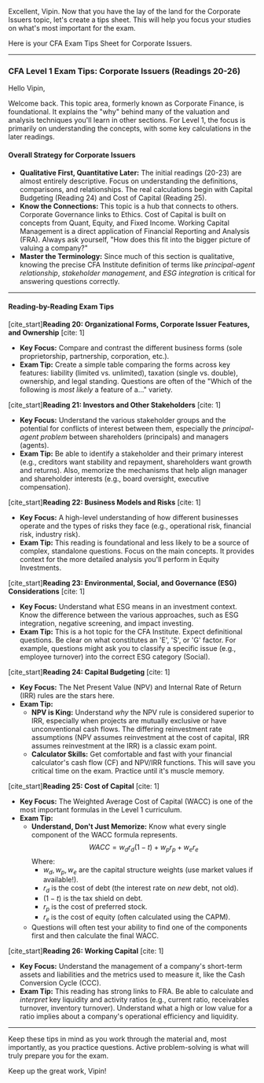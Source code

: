 Excellent, Vipin. Now that you have the lay of the land for the Corporate Issuers topic, let's create a tips sheet. This will help you focus your studies on what's most important for the exam.

Here is your CFA Exam Tips Sheet for Corporate Issuers.

---

### **CFA Level 1 Exam Tips: Corporate Issuers (Readings 20-26)**

Hello Vipin,

Welcome back. This topic area, formerly known as Corporate Finance, is foundational. It explains the "why" behind many of the valuation and analysis techniques you'll learn in other sections. For Level 1, the focus is primarily on understanding the concepts, with some key calculations in the later readings.

#### **Overall Strategy for Corporate Issuers**

* **Qualitative First, Quantitative Later:** The initial readings (20-23) are almost entirely descriptive. Focus on understanding the definitions, comparisons, and relationships. The real calculations begin with Capital Budgeting (Reading 24) and Cost of Capital (Reading 25).
* **Know the Connections:** This topic is a hub that connects to others. Corporate Governance links to Ethics. Cost of Capital is built on concepts from Quant, Equity, and Fixed Income. Working Capital Management is a direct application of Financial Reporting and Analysis (FRA). Always ask yourself, "How does this fit into the bigger picture of valuing a company?"
* **Master the Terminology:** Since much of this section is qualitative, knowing the precise CFA Institute definition of terms like *principal-agent relationship*, *stakeholder management*, and *ESG integration* is critical for answering questions correctly.

---

#### **Reading-by-Reading Exam Tips**

[cite_start]**Reading 20: Organizational Forms, Corporate Issuer Features, and Ownership** [cite: 1]
* **Key Focus:** Compare and contrast the different business forms (sole proprietorship, partnership, corporation, etc.).
* **Exam Tip:** Create a simple table comparing the forms across key features: liability (limited vs. unlimited), taxation (single vs. double), ownership, and legal standing. Questions are often of the "Which of the following is *most likely* a feature of a..." variety.

[cite_start]**Reading 21: Investors and Other Stakeholders** [cite: 1]
* **Key Focus:** Understand the various stakeholder groups and the potential for conflicts of interest between them, especially the *principal-agent problem* between shareholders (principals) and managers (agents).
* **Exam Tip:** Be able to identify a stakeholder and their primary interest (e.g., creditors want stability and repayment, shareholders want growth and returns). Also, memorize the mechanisms that help align manager and shareholder interests (e.g., board oversight, executive compensation).

[cite_start]**Reading 22: Business Models and Risks** [cite: 1]
* **Key Focus:** A high-level understanding of how different businesses operate and the types of risks they face (e.g., operational risk, financial risk, industry risk).
* **Exam Tip:** This reading is foundational and less likely to be a source of complex, standalone questions. Focus on the main concepts. It provides context for the more detailed analysis you'll perform in Equity Investments.

[cite_start]**Reading 23: Environmental, Social, and Governance (ESG) Considerations** [cite: 1]
* **Key Focus:** Understand what ESG means in an investment context. Know the difference between the various approaches, such as ESG integration, negative screening, and impact investing.
* **Exam Tip:** This is a hot topic for the CFA Institute. Expect definitional questions. Be clear on what constitutes an 'E', 'S', or 'G' factor. For example, questions might ask you to classify a specific issue (e.g., employee turnover) into the correct ESG category (Social).

[cite_start]**Reading 24: Capital Budgeting** [cite: 1]
* **Key Focus:** The Net Present Value (NPV) and Internal Rate of Return (IRR) rules are the stars here.
* **Exam Tip:**
    * **NPV is King:** Understand *why* the NPV rule is considered superior to IRR, especially when projects are mutually exclusive or have unconventional cash flows. The differing reinvestment rate assumptions (NPV assumes reinvestment at the cost of capital, IRR assumes reinvestment at the IRR) is a classic exam point.
    * **Calculator Skills:** Get comfortable and fast with your financial calculator's cash flow (CF) and NPV/IRR functions. This will save you critical time on the exam. Practice until it's muscle memory.

[cite_start]**Reading 25: Cost of Capital** [cite: 1]
* **Key Focus:** The Weighted Average Cost of Capital (WACC) is one of the most important formulas in the Level 1 curriculum.
* **Exam Tip:**
    * **Understand, Don't Just Memorize:** Know what every single component of the WACC formula represents.
        $$WACC = w_d r_d(1-t) + w_p r_p + w_e r_e$$
        Where:
        * $w_d, w_p, w_e$ are the capital structure weights (use market values if available!).
        * $r_d$ is the cost of debt (the interest rate on *new* debt, not old).
        * $(1-t)$ is the tax shield on debt.
        * $r_p$ is the cost of preferred stock.
        * $r_e$ is the cost of equity (often calculated using the CAPM).
    * Questions will often test your ability to find one of the components first and then calculate the final WACC.

[cite_start]**Reading 26: Working Capital** [cite: 1]
* **Key Focus:** Understand the management of a company's short-term assets and liabilities and the metrics used to measure it, like the Cash Conversion Cycle (CCC).
* **Exam Tip:** This reading has strong links to FRA. Be able to calculate and *interpret* key liquidity and activity ratios (e.g., current ratio, receivables turnover, inventory turnover). Understand what a high or low value for a ratio implies about a company's operational efficiency and liquidity.

---

Keep these tips in mind as you work through the material and, most importantly, as you practice questions. Active problem-solving is what will truly prepare you for the exam.

Keep up the great work, Vipin!